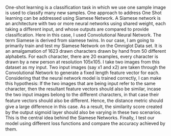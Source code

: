 One-shot learning is a classification task in which we use one sample image is used to classify many new samples. One approach to address One Shot learning can be addressed using Siamese Network. A Siamese network is an architecture with two or more neural networks using shared weight, each taking a diﬀerent input, and whose outputs are compared to provide classification. Here in this case, I used Convolutional Neural Network. The term Siamese is derived from siamese twins. In our case, I am going to primarily train and test my Siamese Network on the Omniglot Data set. It is an amalgamation of 1623 drawn characters drawn by hand from 50 different alphabets. For each character, there are 20 examples, every character is drawn by a new person at resolution 105x105. I take two images from this dataset as my input. Two input images (say x1 and x2) are taken through the Convolutional Network to generate a fixed length feature vector for each. Considering that the neural network model is trained correctly, I can make this hypothesis: If the two images that are being input refer to the same character, then the resultant feature vectors should also be similar, incase the two input images belong to the diﬀerent characters, in that case their feature vectors should also be diﬀerent. Hence, the distance metric should give a large diﬀerence in this case. As a result, the similarity score created by the output sigmoid layer should also be varying in these two scenarios. This is the central idea behind the Siamese Networks. Finally, I test our model using diﬀerent loss functions and compare the accuracy achieved by them.
